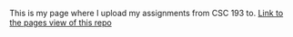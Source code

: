 This is my page where I upload my assignments from CSC 193 to.
<a href="https://samuelchang2.github.io/CSC193/">Link to the pages view of this repo</a>
